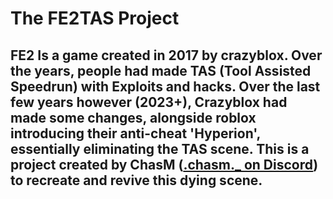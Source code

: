 # The FE2TAS Project
## FE2 Is a game created in 2017 by crazyblox.  Over the years, people had made TAS (Tool Assisted Speedrun) with Exploits and hacks.  Over the last few years however (2023+), Crazyblox had made some changes, alongside roblox introducing their anti-cheat 'Hyperion', essentially eliminating the TAS scene.  This is a project created by ChasM ([.chasm._ on Discord](https://discordapp.com/users/862122952970600478)) to recreate and revive this dying scene.
